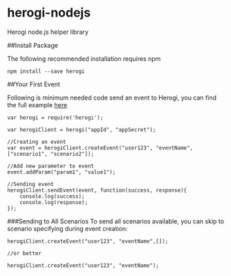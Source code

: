 # herogi-nodejs
Herogi node.js helper library

##Install Package

The following recommended installation requires npm

```npm install --save herogi```

##Your First Event

Following is minimum needed code send an event to Herogi, you can find the full example [here](https://github.com/Herogi/herogi-nodejs/blob/master/example.js) 

```
var herogi = require('herogi');

var herogiClient = herogi("appId", "appSecret");

//Creating an event
var event = herogiClient.createEvent("user123", "eventName",["scenario1", "scenario2"]);

//Add new parameter to event
event.addParam("param1", "value1");

//Sending event
herogiClient.sendEvent(event, function(success, response){
    console.log(success);
    console.log(response);
});

```

###Sending to All Scenarios
To send all scenarios available, you can skip to scenario specifying during event creation:

```
herogiClient.createEvent("user123", "eventName",[]);

//or better

herogiClient.createEvent("user123", "eventName");

```
